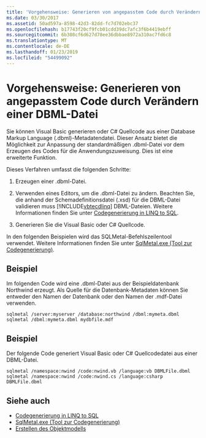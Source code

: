 ```yaml
---
title: 'Vorgehensweise: Generieren von angepasstem Code durch Verändern einer DBML-Datei'
ms.date: 03/30/2017
ms.assetid: 50ad597a-8598-42d3-82dd-fc7d702ebc37
ms.openlocfilehash: b17743f20cf9fcb01cdd39dc7afc3f6b4419ebff
ms.sourcegitcommit: 6b308cf6d627d78ee36dbbae8972a310ac7fd6c8
ms.translationtype: MT
ms.contentlocale: de-DE
ms.lasthandoff: 01/23/2019
ms.locfileid: "54499092"
---
```

# <a name="how-to-generate-customized-code-by-modifying-a-dbml-file"></a>Vorgehensweise: Generieren von angepasstem Code durch Verändern einer DBML-Datei
Sie können Visual Basic generieren oder C# Quellcode aus einer Database Markup Language (.dbml)-Metadatendatei. Dieser Ansatz bietet die Möglichkeit zur Anpassung der standardmäßigen .dbml-Datei vor dem Erzeugen des Codes für die Anwendungszuweisung. Dies ist eine erweiterte Funktion.  
  
 Dieses Verfahren umfasst die folgenden Schritte:  
  
1.  Erzeugen einer .dbml-Datei.  
  
2.  Verwenden eines Editors, um die .dbml-Datei zu ändern. Beachten Sie, die anhand der Schemadefinitionsdatei (.xsd) für die DBML-Datei validieren muss [!INCLUDE[vbtecdlinq](../../../../../../includes/vbtecdlinq-md.md)] DBML-Dateien. Weitere Informationen finden Sie unter [Codegenerierung in LINQ to SQL](../../../../../../docs/framework/data/adonet/sql/linq/code-generation-in-linq-to-sql.md).  
  
3.  Generieren Sie die Visual Basic oder C# Quellcode.  
  
 In den folgenden Beispielen wird das SQLMetal-Befehlszeilentool verwendet. Weitere Informationen finden Sie unter [SqlMetal.exe (Tool zur Codegenerierung)](../../../../../../docs/framework/tools/sqlmetal-exe-code-generation-tool.md).  
  
## <a name="example"></a>Beispiel  
 Im folgenden Code wird eine .dbml-Datei aus der Beispieldatenbank Northwind erzeugt. Als Quelle für die Datenbank-Metadaten können Sie entweder den Namen der Datenbank oder den Namen der .mdf-Datei verwenden.  
  
```  
sqlmetal /server:myserver /database:northwind /dbml:mymeta.dbml  
sqlmetal /dbml:mymeta.dbml mydbfile.mdf  
```  
  
## <a name="example"></a>Beispiel  
 Der folgende Code generiert Visual Basic oder C# Quellcodedatei aus einer DBML-Datei.  
  
```  
sqlmetal /namespace:nwind /code:nwind.vb /language:vb DBMLFile.dbml  
sqlmetal /namespace:nwind /code:nwind.cs /language:csharp DBMLFile.dbml  
```  
  
## <a name="see-also"></a>Siehe auch
- [Codegenerierung in LINQ to SQL](../../../../../../docs/framework/data/adonet/sql/linq/code-generation-in-linq-to-sql.md)
- [SqlMetal.exe (Tool zur Codegenerierung)](../../../../../../docs/framework/tools/sqlmetal-exe-code-generation-tool.md)
- [Erstellen des Objektmodells](../../../../../../docs/framework/data/adonet/sql/linq/creating-the-object-model.md)
